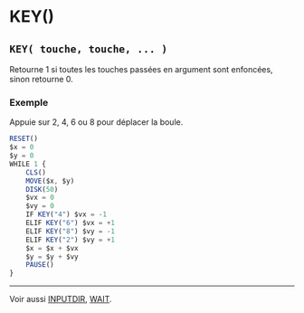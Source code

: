 # KEY()

## `KEY( touche, touche, ... )`

Retourne 1 si toutes les touches passées en argument sont enfoncées,
sinon retourne 0.

### Exemple

Appuie sur 2, 4, 6 ou 8 pour déplacer la boule.

```ts
RESET()
$x = 0
$y = 0
WHILE 1 {
    CLS()
    MOVE($x, $y)
    DISK(50)
    $vx = 0
    $vy = 0
    IF KEY("4") $vx = -1
    ELIF KEY("6") $vx = +1
    ELIF KEY("8") $vy = -1
    ELIF KEY("2") $vy = +1
    $x = $x + $vx
    $y = $y + $vy
    PAUSE()
}
```

----

Voir aussi [INPUTDIR](INPUTDIR), [WAIT](WAIT).
